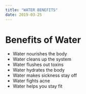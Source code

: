 ```yaml
---
title: "WATER BENEFITS"
date: 2019-03-25
---
```

<html>
<head>
<title>Water</title>
</head>
<body>
<h1>Benefits of Water</h1>
<ul>
<li>Water nourishes the body</li>
<li>Water cleans up the system</li>
<li>Water flushes out toxins</li>
<li>Water hydrates the body</li>
<li>Water makes sickness stay off</li>
<li>Water fights acne</li>
<li>Water helps you stay fit</li>

</ul>
</body>
<html>
